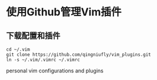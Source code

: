 # 使用Github管理Vim插件

## 下载配置和插件
	cd ~/.vim
	git clone https://github.com/qingniufly/vim_plugins.git
	ln -s ~/.vim/.vimrc ~/.vimrc

personal vim configurations and plugins
